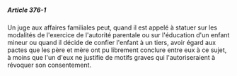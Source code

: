 ##### Article 376-1

Un juge aux affaires familiales peut, quand il est appelé à statuer sur les modalités de l'exercice de l'autorité parentale ou sur l'éducation d'un enfant mineur ou quand il décide de confier l'enfant à un tiers, avoir égard aux pactes que les père et mère ont pu librement conclure entre eux à ce sujet, à moins que l'un d'eux ne justifie de motifs graves qui l'autoriseraient à révoquer son consentement.

